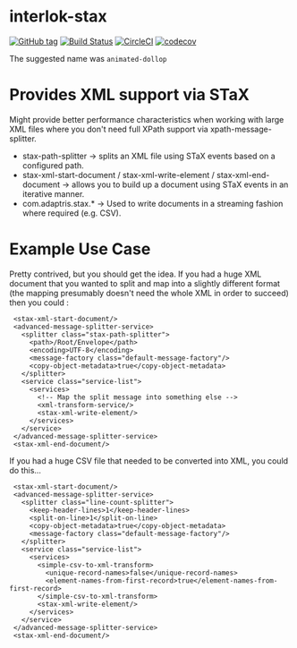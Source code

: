 # interlok-stax
[![GitHub tag](https://img.shields.io/github/tag/adaptris/interlok-stax.svg)](https://github.com/adaptris/interlok-stax/tags) [![Build Status](https://travis-ci.org/adaptris/interlok-stax.svg?branch=develop)](https://travis-ci.org/adaptris/interlok-stax) [![CircleCI](https://circleci.com/gh/adaptris/interlok-stax/tree/develop.svg?style=svg)](https://circleci.com/gh/adaptris/interlok-stax/tree/develop) [![codecov](https://codecov.io/gh/adaptris/interlok-stax/branch/develop/graph/badge.svg)](https://codecov.io/gh/adaptris/interlok-stax)

The suggested name was `animated-dollop`

# Provides XML support via STaX

Might provide better performance characteristics when working with large XML files where you don't need full XPath support via xpath-message-splitter.

* stax-path-splitter -> splits an XML file using STaX events based on a configured path.
* stax-xml-start-document / stax-xml-write-element / stax-xml-end-document -> allows you to build up a document using STaX events in an iterative manner. 
* com.adaptris.stax.* -> Used to write documents in a streaming fashion where required (e.g. CSV).

# Example Use Case

Pretty contrived, but you should get the idea. If you had a huge XML document that you wanted to split and map into a slightly different format (the mapping presumably doesn't need the whole XML in order to succeed) then you could : 

```
 <stax-xml-start-document/>
 <advanced-message-splitter-service>
   <splitter class="stax-path-splitter">
     <path>/Root/Envelope</path>
     <encoding>UTF-8</encoding>
     <message-factory class="default-message-factory"/>
     <copy-object-metadata>true</copy-object-metadata>
   </splitter>
   <service class="service-list">
     <services>
       <!-- Map the split message into something else -->
       <xml-transform-service/>
       <stax-xml-write-element/>
     </services>
   </service>
 </advanced-message-splitter-service>
 <stax-xml-end-document/>
```

If you had a huge CSV file that needed to be converted into XML, you could do this...

```
 <stax-xml-start-document/>
 <advanced-message-splitter-service>
   <splitter class="line-count-splitter">
     <keep-header-lines>1</keep-header-lines>
     <split-on-line>1</split-on-line>
     <copy-object-metadata>true</copy-object-metadata>
     <message-factory class="default-message-factory"/>
   </splitter>
   <service class="service-list">
     <services>
       <simple-csv-to-xml-transform> 
         <unique-record-names>false</unique-record-names>
         <element-names-from-first-record>true</element-names-from-first-record>
       </simple-csv-to-xml-transform>
       <stax-xml-write-element/>
     </services>
   </service>
 </advanced-message-splitter-service>
 <stax-xml-end-document/>
```


